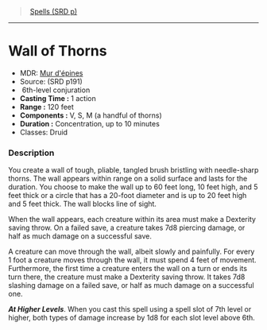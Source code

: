 ﻿---
!SpellItem
Family: SpellVO
Level: 6
Type: conjuration
CastingTime: 1 action
Range: 120 feet
Components: V, S, M (a handful of thorns)
Duration: Concentration, up to 10 minutes
Classes: Druid
Id: spells_vo.md#wall-of-thorns
ParentLink: spells_vo.md#spells-srd-p
Name: Wall of Thorns
ParentName: Spells (SRD p)
NameLevel: 1
AltName: "[Mur d'épines](hd_spells_mur_depines.md)"
Source: (SRD p191)
Attributes: {}
---
> [Spells (SRD p)](srd_spells.md)

---

# Wall of Thorns

- MDR: [Mur d'épines](hd_spells_mur_depines.md)
- Source: (SRD p191)
-  6th-level conjuration
- **Casting Time :** 1 action
- **Range :** 120 feet
- **Components :** V, S, M (a handful of thorns)
- **Duration :** Concentration, up to 10 minutes
- Classes: Druid

### Description

You create a wall of tough, pliable, tangled brush bristling with needle-sharp thorns. The wall appears within range on a solid surface and lasts for the duration. You choose to make the wall up to 60 feet long, 10 feet high, and 5 feet thick or a circle that has a 20-foot diameter and is up to 20 feet high and 5 feet thick. The wall blocks line of sight.

When the wall appears, each creature within its area must make a Dexterity saving throw. On a failed save, a creature takes 7d8 piercing damage, or half as much damage on a successful save.

A creature can move through the wall, albeit slowly and painfully. For every 1 foot a creature moves through the wall, it must spend 4 feet of movement. Furthermore, the first time a creature enters the wall on a turn or ends its turn there, the creature must make a Dexterity saving throw. It takes 7d8 slashing damage on a failed save, or half as much damage on a successful one.

**_At Higher Levels_**. When you cast this spell using a spell slot of 7th level or higher, both types of damage increase by 1d8 for each slot level above 6th.

